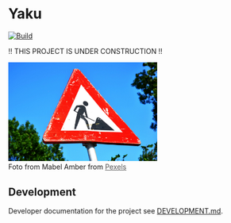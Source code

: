 # Yaku
[![Build](https://github.com/B-S-F/yaku/actions/workflows/build.yml/badge.svg)](https://github.com/B-S-F/yaku/actions/workflows/build.yml)

!! THIS PROJECT IS UNDER CONSTRUCTION !!

<img src="./misc/under-construction.jpg" alt="Under Construction" width="300"/>
<figcaption>
Foto from Mabel Amber from <a href="https://www.pexels.com/de-de/foto/nahaufnahme-fotografie-der-roten-und-weissen-strassenbeschilderung-117602/" target="_blank" style="color: #555;">Pexels</a>
</figcaption>

## Development
Developer documentation for the project see [DEVELOPMENT.md](./DEVELOPMENT.md).
